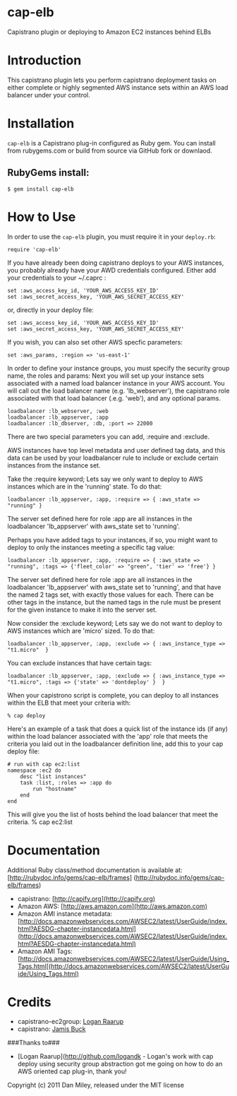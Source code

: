 cap-elb
=================================================

Capistrano plugin or deploying to Amazon EC2 instances behind ELBs

Introduction
============

This capistrano plugin lets you perform capistrano deployment tasks on  either complete or highly segmented AWS instance sets within an AWS load balancer under your control.

Installation
============

`cap-elb` is a Capistrano plug-in configured as Ruby gem.  You can install from rubygems.com or build from source via GitHub fork or downlaod.

RubyGems install:
---------
	$ gem install cap-elb

How to Use
=====

In order to use the `cap-elb` plugin, you must require it in your `deploy.rb`:

	require 'cap-elb'

If you have already been doing capistrano deploys to your AWS instances, you probably already have your
AWD credentials configured.  Either add your credentials to your ~/.caprc :

	set :aws_access_key_id, 'YOUR_AWS_ACCESS_KEY_ID'
	set :aws_secret_access_key, 'YOUR_AWS_SECRET_ACCESS_KEY'

or, directly in your deploy file:

	set :aws_access_key_id, 'YOUR_AWS_ACCESS_KEY_ID'
	set :aws_secret_access_key, 'YOUR_AWS_SECRET_ACCESS_KEY'

If you wish, you can also set other AWS specfic parameters:

	set :aws_params, :region => 'us-east-1'
	
In order to define your instance groups, you must specify the security group name, the roles and params:
Next you will set up your instance sets associated with a named load balancer instance in your AWS account.
You will call out the load balancer name (e.g. 'lb_webserver'), the capistrano role associated with that load balancer (.e.g. 'web'),
and any optional params.

	loadbalancer :lb_webserver, :web
	loadbalancer :lb_appserver, :app
	loadbalancer :lb_dbserver, :db, :port => 22000

There are two special parameters you can add, :require and :exclude.

AWS instances have top level metadata and user defined tag data, and this data can be used by your loadbalancer rule
 to include or exclude certain instances from the instance set.

Take the :require keyword; Lets say  we only want to deploy to AWS instances which are in the 'running' state. To do that:

	loadbalancer :lb_appserver, :app, :require => { :aws_state => "running" }

The server set defined here for role :app are all instances in the loadbalancer 'lb_appserver' with aws_state set to 'running'.

Perhaps you have added tags to your instances, if so, you might want to deploy to only the instances meeting a specific tag value:

	loadbalancer :lb_appserver, :app, :require => { :aws_state => "running", :tags => {'fleet_color' => "green", 'tier' => 'free'} }

The server set defined here for role :app are all instances in the loadbalancer 'lb_appserver' with aws_state set to 'running',
and that have the named 2 tags set, with exactly those values for each.  There can be other tags in the instance, but the named tags in the rule must be present
for the given instance to make it into the server set.

Now consider the :exclude keyword; Lets say we do not want to deploy to AWS instances which are 'micro' sized. To do that:
	
	loadbalancer :lb_appserver, :app, :exclude => { :aws_instance_type => "t1.micro"  }

You can exclude instances that have certain tags:

	loadbalancer :lb_appserver, :app, :exclude => { :aws_instance_type => "t1.micro", :tags => {'state' => 'dontdeploy' }  }

When your capistrono script is complete, you can deploy to all instances within the ELB that meet your criteria with:

	% cap deploy

Here's an example of a task that does a quick list of the instance ids (if any) within the load balancer associated with the 'app' role
that meets the criteria you laid out in the loadbalancer definition line, 
add this to your cap deploy file:

	# run with cap ec2:list
	namespace :ec2 do
		desc "list instances"
		task :list, :roles => :app do
			run "hostname"
		end
	end

This will give you the list of hosts behind the load balancer that meet the criteria.
	% cap ec2:list

Documentation
=============
Additional Ruby class/method documentation is available at: [http://rubydoc.info/gems/cap-elb/frames] (http://rubydoc.info/gems/cap-elb/frames)

* capistrano: [http://capify.org](http://capify.org)
* Amazon AWS: [http://aws.amazon.com](http://aws.amazon.com)
* Amazon AMI instance metadata: [http://docs.amazonwebservices.com/AWSEC2/latest/UserGuide/index.html?AESDG-chapter-instancedata.html](http://docs.amazonwebservices.com/AWSEC2/latest/UserGuide/index.html?AESDG-chapter-instancedata.html)
* Amazon AMI Tags: [http://docs.amazonwebservices.com/AWSEC2/latest/UserGuide/Using_Tags.html[(http://docs.amazonwebservices.com/AWSEC2/latest/UserGuide/Using_Tags.html)

Credits
=======
* capistrano-ec2group: [Logan Raarup](http://github.com/logandk)
* capistrano: [Jamis Buck](http://github.com/jamis/capistrano)


###Thanks to###
* [Logan Raarup](http://github.com/logandk - Logan's work with cap deploy using security group abstraction got me going on how to do an AWS oriented cap plug-in, thank you!


Copyright (c) 2011 Dan Miley, released under the MIT license
